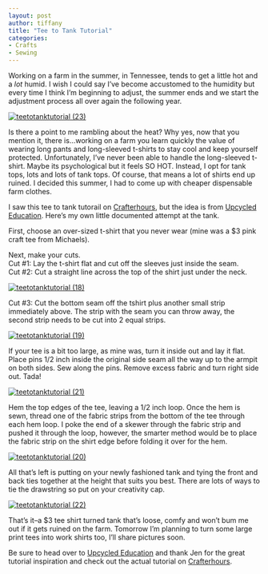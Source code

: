 ```yaml
---
layout: post
author: tiffany
title: "Tee to Tank Tutorial"
categories: 
- Crafts
- Sewing
---
```


Working on a farm in the summer, in Tennessee, tends to get a little hot and a _lot_ humid. I wish I could say I’ve become accustomed to the humidity but every time I think I’m beginning to adjust, the summer ends and we start the adjustment process all over again the following year.

[![](jekyll_uploads/2012/05/teetotanktutorial-23-325x424.jpg "teetotanktutorial (23)")](http://www.sweetpeonies.com/2012/05/tee-to-tank-tutorial/teetotanktutorial-23/)

Is there a point to me rambling about the heat? Why yes, now that you mention it, there is…working on a farm you learn quickly the value of wearing long pants and long-sleeved t-shirts to stay cool and keep yourself protected. Unfortunately, I’ve never been able to handle the long-sleeved t-shirt. Maybe its psychological but it feels SO HOT. Instead, I opt for tank tops, lots and lots of tank tops. Of course, that means a lot of shirts end up ruined. I decided this summer, I had to come up with cheaper dispensable farm clothes.

I saw this tee to tank tutorail on [Crafterhours](http://www.crafterhoursblog.com/2011/08/tee-to-tank-tutorial-by-jen-from.html), but the idea is from [Upcycled Education](http://upcyclededucation.blogspot.com/). Here’s my own little documented attempt at the tank.

First, choose an over-sized t-shirt that you never wear (mine was a $3 pink craft tee from Michaels).

Next, make your cuts.  
Cut #1: Lay the t-shirt flat and cut off the sleeves just inside the seam.  
Cut #2: Cut a straight line across the top of the shirt just under the neck.

[![](jekyll_uploads/2012/05/teetotanktutorial-18-575x382.jpg "teetotanktutorial (18)")](http://www.sweetpeonies.com/2012/05/tee-to-tank-tutorial/teetotanktutorial-18/)

Cut #3: Cut the bottom seam off the tshirt plus another small strip immediately above. The strip with the seam you can throw away, the second strip needs to be cut into 2 equal strips.

[![](jekyll_uploads/2012/05/teetotanktutorial-19-575x383.jpg "teetotanktutorial (19)")](http://www.sweetpeonies.com/2012/05/tee-to-tank-tutorial/teetotanktutorial-19/)

If your tee is a bit too large, as mine was, turn it inside out and lay it flat. Place pins 1/2 inch inside the original side seam all the way up to the armpit on both sides. Sew along the pins. Remove excess fabric and turn right side out. Tada!

[![](jekyll_uploads/2012/05/teetotanktutorial-21-575x382.jpg "teetotanktutorial (21)")](http://www.sweetpeonies.com/2012/05/tee-to-tank-tutorial/teetotanktutorial-21/)

Hem the top edges of the tee, leaving a 1/2 inch loop. Once the hem is sewn, thread one of the fabric strips from the bottom of the tee through each hem loop. I poke the end of a skewer through the fabric strip and pushed it through the loop, however, the smarter method would be to place the fabric strip on the shirt edge before folding it over for the hem.

[![](jekyll_uploads/2012/05/teetotanktutorial-20-575x382.jpg "teetotanktutorial (20)")](http://www.sweetpeonies.com/2012/05/tee-to-tank-tutorial/teetotanktutorial-20/)

All that’s left is putting on your newly fashioned tank and tying the front and back ties together at the height that suits you best. There are lots of ways to tie the drawstring so put on your creativity cap.

[![](jekyll_uploads/2012/05/teetotanktutorial-22-575x382.jpg "teetotanktutorial (22)")](http://www.sweetpeonies.com/2012/05/tee-to-tank-tutorial/teetotanktutorial-22/)

That’s it–a $3 tee shirt turned tank that’s loose, comfy and won’t bum me out if it gets ruined on the farm. Tomorrow I’m planning to turn some large print tees into work shirts too, I’ll share pictures soon.

Be sure to head over to [Upcycled Education](http://upcyclededucation.blogspot.com/) and thank Jen for the great tutorial inspiration and check out the actual tutorial on [Crafterhours](http://www.crafterhoursblog.com/2011/08/tee-to-tank-tutorial-by-jen-from.html).